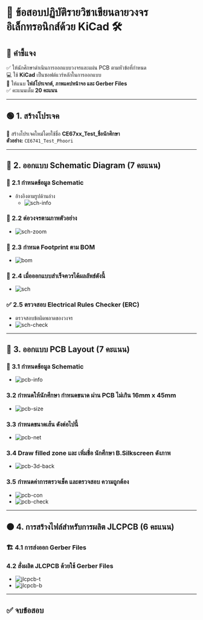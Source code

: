 # 🚀 ข้อสอบปฏิบัติรายวิชาเขียนลายวงจรอิเล็กทรอนิกส์ด้วย KiCad 🛠️

## 📌 คำชี้แจง  
✅ ให้นักศึกษาดำเนินการออกแบบวงจรและแผ่น PCB ตามหัวข้อที่กำหนด  
💻 ใช้ **KiCad** เป็นซอฟต์แวร์หลักในการออกแบบ  
📜 ให้แนบ **ไฟล์โปรเจกต์, ภาพแคปหน้าจอ และ Gerber Files**  
✅ คะแนนเต็ม **20 คะแนน**  

---

## 🟢 1. สร้างโปรเจค  
📌 สร้างโปรเจคใหม่โดยใช้ชื่อ **CE67xx_Test_ชื่อนักศึกษา**  
**ตัวอย่าง:** `CE6741_Test_Phoori`  

---

## 🔵 2. ออกแบบ Schematic Diagram (7 คะแนน)  

### 📝 2.1 กำหนดข้อมูล Schematic  
- อ้างอิงตามรูปด้านล่าง  
  - ![sch-info](imgs/sch-info.png)  

### 📡 2.2 ต่อวงจรตามภาพตัวอย่าง  
- ![sch-zoom](imgs/sch-zoom.png)  

### 🔧 2.3 กำหนด Footprint ตาม BOM  
- ![bom](imgs/bom.png)  

### 🎯 2.4 เมื่อออกแบบสำเร็จควรได้ผลลัพธ์ดังนี้  
- ![sch](imgs/sch.png)  

### ✅ 2.5 ตรวจสอบ Electrical Rules Checker (ERC)  
- ตรวจสอบข้อผิดพลาดของวงจร  
- ![sch-check](imgs/sch-check.png)  
---

## 🔵 3. ออกแบบ PCB Layout (7 คะแนน)  
### 📝 3.1 กำหนดข้อมูล Schematic  
- ![pcb-info](imgs/pcb-info.png)
### 3.2 กำหนดให้นักศึกษา กำหนดขนาด ผ่าน PCB ไม่เกิน 16mm x 45mm
- ![pcb-size](imgs/pcb-size.png)
### 3.3 กำหนดขนาดเส้น ดังต่อไปนี้
- ![pcb-net](imgs/pcb-netclasses.png)
### 3.4 Draw filled zone และ เพิ่มชื่อ นักศึกษา B.Silkscreen ดังภาพ 
- ![pcb-3d-back](imgs/pcb-3d-back.png)
### 3.5 กำหนดค่าการตรวจเช็ค และตรวจสอบ ความถูกต้อง
- ![pcb-con](imgs/pcb-constraints.png)
- ![pcb-check](imgs/pcb-check.png)

---

## 🟠 4. การสร้างไฟล์สำหรับการผลิต JLCPCB (6 คะแนน)  

### 🏗 4.1 การส่งออก Gerber Files 
### 4.2 สั่งผลิต JLCPCB ด้วยใช้ Gerber Files 
- ![jlcpcb-t](imgs/jlcpcb-top.png)
- ![jlcpcb-b](imgs/jlcpcb-bot.png)

---

## ✅ จบข้อสอบ  
